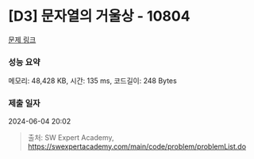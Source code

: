 # [D3] 문자열의 거울상 - 10804 

[문제 링크](https://swexpertacademy.com/main/code/problem/problemDetail.do?contestProbId=AXTC0x16D8EDFASe) 

### 성능 요약

메모리: 48,428 KB, 시간: 135 ms, 코드길이: 248 Bytes

### 제출 일자

2024-06-04 20:02



> 출처: SW Expert Academy, https://swexpertacademy.com/main/code/problem/problemList.do